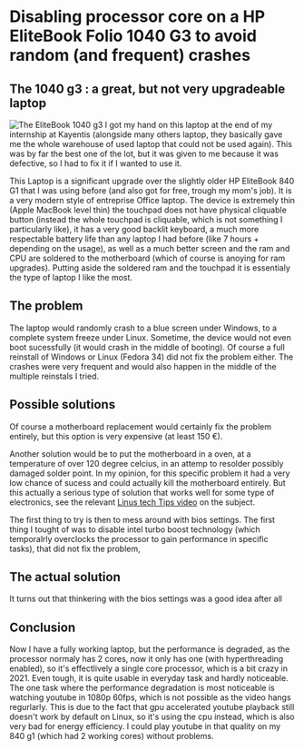 # Disabling processor core on a HP EliteBook Folio 1040 G3 to avoid random (and frequent) crashes
## The 1040 g3 : a great, but not very upgradeable laptop
![The EliteBook 1040 g3](https://support.hp.com/doc-images/962/c05262496.jpg)
I got my hand on this laptop at the end of my internship at Kayentis (alongside many others laptop, they basically gave me the whole warehouse of used laptop that could not be used again). This was by far the best one of the lot, but it was given to me because it was defective, so I had to fix it if I wanted to use it. 

This Laptop is a significant upgrade over the slightly older HP EliteBook 840 G1 that I was using before (and also got for free, trough my mom's job).
It is a very modern style of entreprise Office laptop. The device is extremely thin (Apple MacBook level thin) the touchpad does not have physical cliquable button (instead the whole touchpad is cliquable, which is not something I particularly like), it has a very good backlit keyboard, a much more respectable battery life than any laptop I had before  (like 7 hours + depending on the usage), as well as a much better screen and the ram and CPU are soldered to the motherboard (which of course is anoying for ram upgrades). Putting aside the soldered ram and the touchpad it is essentialy the type of laptop I like the most.

## The problem
The laptop would randomly crash to a blue screen under Windows, to a complete system freeze under Linux. Sometime, the device would not even boot sucessfully (it would crash in the middle of booting). Of course a full reinstall of Windows or Linux (Fedora 34) did not fix the problem either. The crashes were very frequent and would also happen in the middle of the multiple reinstals I tried.

## Possible solutions
Of course a motherboard replacement would certainly fix the problem entirely, but this option is very expensive (at least 150 €).

Another solution would be to put the motherboard in a oven, at a temperature of over 120 degree celcius, in an attemp to resolder possibly damaged solder point. In my opinion, for this specific problem it had a very low chance of sucess and could actually kill the motherboard entirely. But this actually a serious type of solution that works well for some type of electronics, see the relevant [Linus tech Tips video](https://www.youtube.com/watch?v=8Xanr4jkmEc) on the subject.

The first thing to try is then to mess around with bios settings. The first thing I tought of was to disable intel turbo boost technology (which temporalrly overclocks the processor to gain performance in specific tasks), that did not fix the problem, 

## The actual solution 
It turns out that thinkering with the bios settings was a good idea after all 

## Conclusion 
Now I have a fully working laptop, but the performance is degraded, as the processor normaly has 2 cores, now it only has one (with hyperthreading enabled), so it's effectlively a single core processor, which is a bit crazy in 2021. Even tough, it is quite usable in everyday task and hardly noticeable. The one task where the performance degradation is most noticeable is watching youtube in 1080p 60fps, which is not possible as the video hangs regurlarly. This is due to the fact that gpu accelerated youtube playback still doesn't work by default on Linux, so it's using the cpu instead, which is also very bad for energy efficiency. I could play youtube in that quality on my 840 g1 (which had 2 working cores) without problems.
